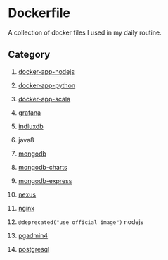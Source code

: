 # Dockerfile

A collection of docker files I used in my daily routine.

## Category

1. [docker-app-nodejs](docker-app-nodejs/README.md)

1. [docker-app-python](docker-app-python/README.md)

1. [docker-app-scala](docker-app-scala/README.md)

1. [grafana](grafana/README.md)

1. [indluxdb](influxdb/README.md)

1. java8

1. [mongodb](mongodb/README.md)

1. [mongodb-charts](mongodb-charts/README.md)

1. [mongodb-express](mongodb-express/README.md)

1. [nexus](nexus/README.md)

1. [nginx](nginx/README.md)

1. `@deprecated("use official image")` nodejs

1. [pgadmin4](pgadmin4/)

1. [postgresql](postgresql/README.md)


